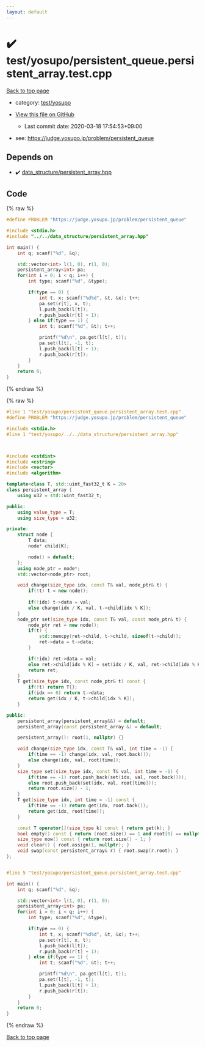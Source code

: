 ```yaml
---
layout: default
---
```


<!-- mathjax config similar to math.stackexchange -->
<script type="text/javascript" async
  src="https://cdnjs.cloudflare.com/ajax/libs/mathjax/2.7.5/MathJax.js?config=TeX-MML-AM_CHTML">
</script>
<script type="text/x-mathjax-config">
  MathJax.Hub.Config({
    TeX: { equationNumbers: { autoNumber: "AMS" }},
    tex2jax: {
      inlineMath: [ ['$','$'] ],
      processEscapes: true
    },
    "HTML-CSS": { matchFontHeight: false },
    displayAlign: "left",
    displayIndent: "2em"
  });
</script>

<script type="text/javascript" src="https://cdnjs.cloudflare.com/ajax/libs/jquery/3.4.1/jquery.min.js"></script>
<script src="https://cdn.jsdelivr.net/npm/jquery-balloon-js@1.1.2/jquery.balloon.min.js" integrity="sha256-ZEYs9VrgAeNuPvs15E39OsyOJaIkXEEt10fzxJ20+2I=" crossorigin="anonymous"></script>
<script type="text/javascript" src="../../../assets/js/copy-button.js"></script>
<link rel="stylesheet" href="../../../assets/css/copy-button.css" />


# :heavy_check_mark: test/yosupo/persistent_queue.persistent_array.test.cpp

<a href="../../../index.html">Back to top page</a>

* category: <a href="../../../index.html#0b58406058f6619a0f31a172defc0230">test/yosupo</a>
* <a href="{{ site.github.repository_url }}/blob/master/test/yosupo/persistent_queue.persistent_array.test.cpp">View this file on GitHub</a>
    - Last commit date: 2020-03-18 17:54:53+09:00


* see: <a href="https://judge.yosupo.jp/problem/persistent_queue">https://judge.yosupo.jp/problem/persistent_queue</a>


## Depends on

* :heavy_check_mark: <a href="../../../library/data_structure/persistent_array.hpp.html">data_structure/persistent_array.hpp</a>


## Code

<a id="unbundled"></a>
{% raw %}
```cpp
#define PROBLEM "https://judge.yosupo.jp/problem/persistent_queue"

#include <stdio.h>
#include "../../data_structure/persistent_array.hpp"

int main() {
	int q; scanf("%d", &q);

	std::vector<int> l(1, 0), r(1, 0);
	persistent_array<int> pa;
	for(int i = 0; i < q; i++) {
		int type; scanf("%d", &type);

		if(type == 0) {
			int t, x; scanf("%d%d", &t, &x); t++;
			pa.set(r[t], x, t);
			l.push_back(l[t]);
			r.push_back(r[t] + 1);
		} else if(type == 1) {
			int t; scanf("%d", &t); t++;

			printf("%d\n", pa.get(l[t], t));
			pa.set(l[t], -1, t);
			l.push_back(l[t] + 1);
			r.push_back(r[t]);
		}
	}
	return 0;
}

```
{% endraw %}

<a id="bundled"></a>
{% raw %}
```cpp
#line 1 "test/yosupo/persistent_queue.persistent_array.test.cpp"
#define PROBLEM "https://judge.yosupo.jp/problem/persistent_queue"

#include <stdio.h>
#line 1 "test/yosupo/../../data_structure/persistent_array.hpp"



#include <cstdint>
#include <cstring>
#include <vector>
#include <algorithm>

template<class T, std::uint_fast32_t K = 20>
class persistent_array {
	using u32 = std::uint_fast32_t;

public:
	using value_type = T;
	using size_type = u32;

private:
	struct node {
		T data;
		node* child[K];

		node() = default;
	};
	using node_ptr = node*;
	std::vector<node_ptr> root;

	void change(size_type idx, const T& val, node_ptr& t) {
		if(!t) t = new node();
		
		if(!idx) t->data = val;
		else change(idx / K, val, t->child[idx % K]);
	}
	node_ptr set(size_type idx, const T& val, const node_ptr& t) {
		node_ptr ret = new node();
		if(t) {
			std::memcpy(ret->child, t->child, sizeof(t->child));
			ret->data = t->data;
		}

		if(!idx) ret->data = val;
		else ret->child[idx % K] = set(idx / K, val, ret->child[idx % K]);
		return ret;
	}
	T get(size_type idx, const node_ptr& t) const {
		if(!t) return T{};
		if(idx == 0) return t->data;
		return get(idx / K, t->child[idx % K]);
	}

public:
	persistent_array(persistent_array&&) = default;
	persistent_array(const persistent_array &) = default;

	persistent_array(): root(1, nullptr) {}

	void change(size_type idx, const T& val, int time = -1) {
		if(time == -1) change(idx, val, root.back());
		else change(idx, val, root[time]);
	}
	size_type set(size_type idx, const T& val, int time = -1) {
		if(time == -1) root.push_back(set(idx, val, root.back()));
		else root.push_back(set(idx, val, root[time]));
		return root.size() - 1;
	}
	T get(size_type idx, int time = -1) const {
		if(time == -1) return get(idx, root.back());
		return get(idx, root[time]);
	}

	const T operator[](size_type k) const { return get(k); }
	bool empty() const { return (root.size() == 1 and root[0] == nullptr); }
	size_type now() const { return root.size() - 1; }
	void clear() { root.assign(1, nullptr); }
	void swap(const persistent_array& r) { root.swap(r.root); }
};


#line 5 "test/yosupo/persistent_queue.persistent_array.test.cpp"

int main() {
	int q; scanf("%d", &q);

	std::vector<int> l(1, 0), r(1, 0);
	persistent_array<int> pa;
	for(int i = 0; i < q; i++) {
		int type; scanf("%d", &type);

		if(type == 0) {
			int t, x; scanf("%d%d", &t, &x); t++;
			pa.set(r[t], x, t);
			l.push_back(l[t]);
			r.push_back(r[t] + 1);
		} else if(type == 1) {
			int t; scanf("%d", &t); t++;

			printf("%d\n", pa.get(l[t], t));
			pa.set(l[t], -1, t);
			l.push_back(l[t] + 1);
			r.push_back(r[t]);
		}
	}
	return 0;
}

```
{% endraw %}

<a href="../../../index.html">Back to top page</a>


